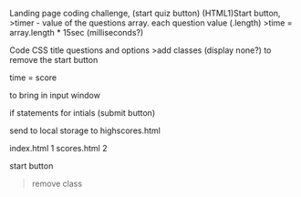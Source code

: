 Landing page coding challenge, (start quiz button)
(HTML1)Start button,
    >timer - value of the questions array. each question value (.length)
        >time = array.length * 15sec (milliseconds?)

Code CSS title questions and options
    >add classes (display none?) to remove the start button

time  =  score

<span> to bring in input window

if statements for intials (submit button)

send to local storage to highscores.html

index.html 1
scores.html 2

start button
>remove class
